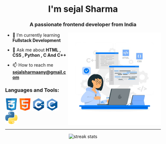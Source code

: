 <h1 align="center">I'm sejal Sharma </h1>
<h3 align="center">A passionate frontend developer from India</h3>

<img align="right" alt="Coding" width="300" src="pic/6579900-removebg-preview.png">








- 🌱 I’m currently learning **Fullstack Development**

- 💬 Ask me about **HTML , CSS , Python , C And C++**

- 📫 How to reach me **sejalsharmaany@gmail.com**


<h3 align="left">Languages and Tools:</h3>

<p align="left"> 

<img src="pic/css.png" alt="css3" width="40" height="40"/> 
<img src="pic/html.png" alt="html5" width="40" height="40"/> 
<img src="pic/c-.png" alt="C++" width="40" height="40"/>
<img src="pic/c_original_logo_icon_146611.png" alt="C" width="40" height="40"/>
<img src="pic/python.png" alt="python" width="40" height="40"/>

</p>


---

<div align=center>
  <img width=390 src="https://streak-stats.demolab.com?user=sejalsharmas&theme=light&date_format=j%20M%5B%20Y%5D" alt="streak stats"/><br></br>
</div>